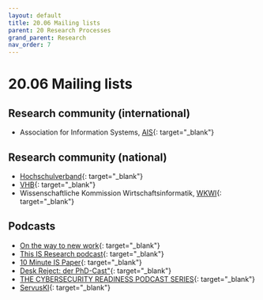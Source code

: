 ```yaml
---
layout: default
title: 20.06 Mailing lists
parent: 20 Research Processes
grand_parent: Research
nav_order: 7
---
```


# 20.06 Mailing lists

## Research community (international)

- Association for Information Systems, [AIS](https://listserv.aisnet.org/){: target="_blank"}

## Research community (national)

- [Hochschulverband](https://www.hochschulverband.de/){: target="_blank"}
- [VHB](https://www.vhbonline.org/){: target="_blank"}
- Wissenschaftliche Kommission Wirtschaftsinformatik, [WKWI](https://www.listserv.dfn.de/sympa/info/wkwi){: target="_blank"}

## Podcasts

- [On the way to new work](https://open.spotify.com/show/1wGyQcGHHHvR1T2YycltYE){: target="_blank"}
- [This IS Research podcast](https://www.janrecker.com/this-is-research-podcast/){: target="_blank"}
- [10 Minute IS Paper](https://tmisp.org/){: target="_blank"}
- [Desk Reject: der PhD-Cast"](https://deskreject.podigee.io/){: target="_blank"}
- [THE CYBERSECURITY READINESS PODCAST SERIES](https://www.dchatte.com/podcast/){: target="_blank"}
- [ServusKI](https://servus-ki.podigee.io/){: target="_blank"}
